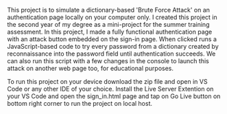 This project is to simulate a dictionary-based 'Brute Force Attack' on an authentication page locally on your computer only.
I created this project in the second year of my degree as a mini-project for the summer training assessment.
In this project, I made a fully functional authentication page with an attack button embedded on the sign-in page.
When clicked runs a JavaScript-based code to try every password from a dictionary created by reconnaissance into the password field until authentication succeeds. 
We can also run this script with a few changes in the console to launch this attack on another web page too, for educational purposes.

To run this project on your device download the zip file and open in VS Code or any other IDE of your choice.
Install the Live Server Extention on your VS Code and open the sign_in.html page and tap on Go Live button on bottom right corner to run the project on local host.

